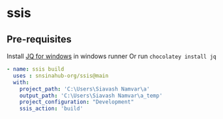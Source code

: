 # ssis

## Pre-requisites
Install [JQ for windows](https://stedolan.github.io/jq/download/) in windows runner
Or run ```chocolatey install jq ```

```YAML
- name: ssis build
  uses : snsinahub-org/ssis@main
  with:
    project_path: 'C:\Users\Siavash Namvar\a'
    output_path: 'C:\Users\Siavash Namvar\a_temp'
    project_configuration: "Development"
    ssis_action: 'build'
```